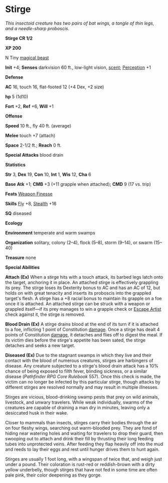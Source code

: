 # Stirge

_This insectoid creature has two pairs of bat wings, a tangle of thin legs, and a needle-sharp proboscis._

**Stirge CR 1/2**

**XP 200**

N Tiny [magical beast](creatureTypes.html#_magical-beast)

**Init** +4; **Senses** darkvision 60 ft., low-light vision, [scent](universalMonsterRules.html#_scent); [Perception](../skills/perception.html#_perception) +1

**Defense**

**AC** 16, touch 16, flat-footed 12 (+4 Dex, +2 size)

**hp** 5 (1d10)

**Fort** +2, **Ref** +6, **Will** +1

**Offense**

**Speed** 10 ft., fly 40 ft. (average)

**Melee** touch +7 (attach)

**Space** 2-1/2 ft.; **Reach** 0 ft.

**Special Attacks** blood drain

**Statistics**

**Str** 3, **Dex** 19, **Con** 10, **Int** 1, **Wis** 12, **Cha** 6

**Base**  **Atk** +1; **CMB** +3 (+11 grapple when attached); **CMD** 9 (17 vs. trip)

**Feats** [Weapon Finesse](../feats.html#_weapon-finesse)

**Skills** [Fly](../skills/fly.html#_fly) +8, [Stealth](../skills/stealth.html#_stealth) +16

**SQ** diseased

**Ecology**

**Environment** temperate and warm swamps

**Organization** solitary, colony (2–4), flock (5–8), storm (9–14), or swarm (15–40)

**Treasure** none

**Special Abilities**

**Attach (Ex)** When a stirge hits with a touch attack, its barbed legs latch onto the target, anchoring it in place. An attached stirge is effectively grappling its prey. The stirge loses its Dexterity bonus to AC and has an AC of 12, but holds on with great tenacity and inserts its proboscis into the grappled target's flesh. A stirge has a +8 racial bonus to maintain its grapple on a foe once it is attached. An attached stirge can be struck with a weapon or grappled itself—if its prey manages to win a grapple check or [Escape Artist](../skills/escapeArtist.html#_escape-artist) check against it, the stirge is removed.

**Blood Drain (Ex)** A stirge drains blood at the end of its turn if it is attached to a foe, inflicting 1 point of Constitution [damage](universalMonsterRules.html#_ability-damage-and-drain). Once a stirge has dealt 4 points of Constitution [damage](universalMonsterRules.html#_ability-damage-and-drain), it detaches and flies off to digest the meal. If its victim dies before the stirge's appetite has been sated, the stirge detaches and seeks a new target.

**Diseased (Ex)** Due to the stagnant swamps in which they live and their contact with the blood of numerous creatures, stirges are harbingers of disease. Any creature subjected to a stirge's blood drain attack has a 10% chance of being exposed to filth fever, blinding sickness, or a similar disease (_Pathfinder RPG Core Rulebook_ 557). Once this check is made, the victim can no longer be infected by this particular stirge, though attacks by different stirges are resolved normally and may result in multiple illnesses.

Stirges are vicious, blood-drinking swamp pests that prey on wild animals, livestock, and unwary travelers. While weak individually, swarms of the creatures are capable of draining a man dry in minutes, leaving only a desiccated husk in their wake.

Closer to mammals than insects, stirges carry their bodies through the air on four fleshy wings, searching out warm-blooded prey. They are fond of hiding near watering holes and waiting for travelers to drop their guard, then swooping out to attach and drink their fill by thrusting their long feeding tubes into unprotected veins. After feeding they flap heavily off into the mud and reeds to lay their eggs and rest until hunger drives them to hunt again.

Stirges are usually 1 foot long, with a wingspan of twice that, and weigh just under a pound. Their coloration is rust-red or reddish-brown with a dirty yellow underbelly, though stirges that have not fed in some time are often pale pink, their color deepening as they gorge.

